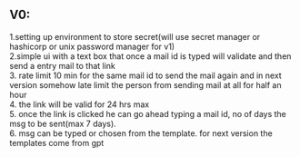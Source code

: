 ## V0:
1.setting up environment to store secret(will use secret manager or hashicorp or unix password manager for v1)
<br>
2.simple ui with a text box that once a mail id is typed will validate and then send a entry mail to that link
<br>
3. rate limit 10 min for the same mail id to send the mail again and in next version somehow late limit the person from sending mail at all for half an hour
<br>
4. the link will be valid for 24 hrs max
<br>
5. once the link is clicked he can go ahead typing a mail id, no of days the msg to be sent(max 7 days).
   <br>
6. msg can be typed or chosen from the template. for next version the templates come from gpt
